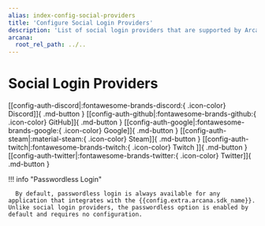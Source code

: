 ```yaml
---
alias: index-config-social-providers
title: 'Configure Social Login Providers'
description: 'List of social login providers that are supported by Arcana Auth for onboarding Web3 app users in apps integrated with the Arcana SDK.'
arcana:
  root_rel_path: ../..
---
```


# Social Login Providers      

[[config-auth-discord|:fontawesome-brands-discord:{ .icon-color} Discord]]{ .md-button }
[[config-auth-github|:fontawesome-brands-github:{ .icon-color} GitHub]]{ .md-button }
[[config-auth-google|:fontawesome-brands-google:{ .icon-color} Google]]{ .md-button }
[[config-auth-steam|:material-steam:{ .icon-color} Steam]]{ .md-button }
[[config-auth-twitch|:fontawesome-brands-twitch:{ .icon-color} Twitch ]]{ .md-button }
[[config-auth-twitter|:fontawesome-brands-twitter:{ .icon-color} Twitter]]{ .md-button }

!!! info "Passwordless Login"

      By default, passwordless login is always available for any application that integrates with the {{config.extra.arcana.sdk_name}}.  Unlike social login providers, the passwordless option is enabled by default and requires no configuration. 
